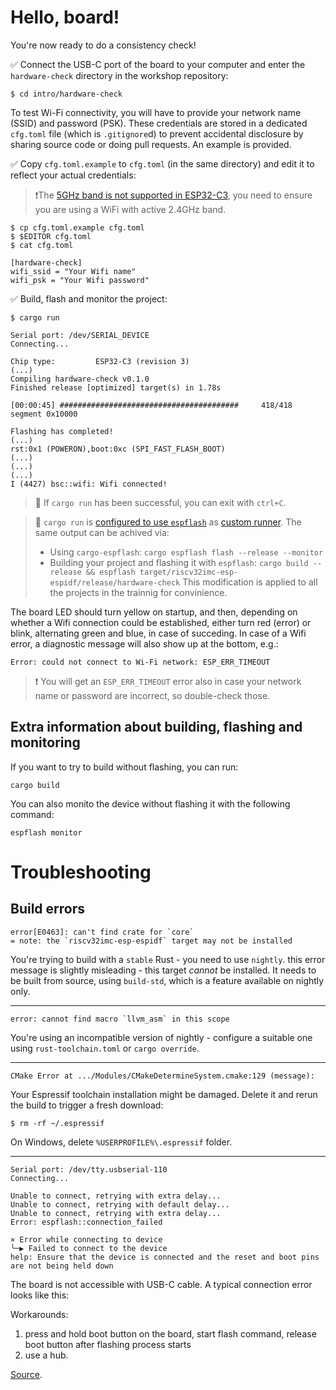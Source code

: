 # Hello, board!

You're now ready to do a consistency check!

✅ Connect the USB-C port of the board to your computer and enter the `hardware-check` directory in the workshop repository:

```console
$ cd intro/hardware-check
```

To test Wi-Fi connectivity, you will have to provide your network name (SSID) and password (PSK). These credentials are stored in a dedicated `cfg.toml` file (which is `.gitignore`d) to prevent accidental disclosure by sharing source code or doing pull requests. An example is provided.

✅ Copy `cfg.toml.example` to `cfg.toml` (in the same directory) and edit it to reflect your actual credentials:

> ❗️The [5GHz band is not supported in ESP32-C3](https://www.espressif.com/en/news/ESP32-C3_Wi-Fi_Certified#:~:text=ESP32%2DC3%20is%20a%20safe,wide%20range%20of%20IoT%20applications), you need to ensure you are using a WiFi with active 2.4GHz band.

```console
$ cp cfg.toml.example cfg.toml
$ $EDITOR cfg.toml
$ cat cfg.toml

[hardware-check]
wifi_ssid = "Your Wifi name"
wifi_psk = "Your Wifi password"
```


✅ Build, flash and monitor the project:

```console
$ cargo run

Serial port: /dev/SERIAL_DEVICE
Connecting...

Chip type:         ESP32-C3 (revision 3)
(...)
Compiling hardware-check v0.1.0
Finished release [optimized] target(s) in 1.78s

[00:00:45] ########################################     418/418     segment 0x10000

Flashing has completed!
(...)
rst:0x1 (POWERON),boot:0xc (SPI_FAST_FLASH_BOOT)
(...)
(...)
(...)
I (4427) bsc::wifi: Wifi connected!
```

>🔎 If `cargo run` has been successful, you can exit with `ctrl+C`.

> 🔎 `cargo run` is [configured to use `espflash`](https://github.com/esp-rs/espressif-trainings/blob/main/intro/hardware-check/.cargo/config.toml#L6) as [custom runner](https://doc.rust-lang.org/cargo/reference/config.html#target). The same output can be achived via:
> - Using `cargo-espflash`: `cargo espflash flash --release --monitor`
> - Building your project and flashing it with `espflash`: `cargo build --release && espflash target/riscv32imc-esp-espidf/release/hardware-check`
> This modification is applied to all the projects in the trainnig for convinience.

The board LED should turn yellow on startup, and then, depending on whether a Wifi connection could be established, either turn red (error) or blink, alternating green and blue, in case of succeding. In case of a Wifi error, a diagnostic message will also show up at the bottom, e.g.:

```console
Error: could not connect to Wi-Fi network: ESP_ERR_TIMEOUT
```
> ❗️ You will get an `ESP_ERR_TIMEOUT` error also in case your network name or password are incorrect, so double-check those.

## Extra information about building, flashing and monitoring

If you want to try to build without flashing, you can run:

 ```console
 cargo build
 ```
You can also monito the device without flashing it with the following command:

```console
espflash monitor
```


# Troubleshooting

## Build errors

```console
error[E0463]: can't find crate for `core`
= note: the `riscv32imc-esp-espidf` target may not be installed
```

You're trying to build with a `stable` Rust - you need to use `nightly`.
this error message is slightly misleading - this target *cannot* be installed. It needs to be built from source, using `build-std`, which is a feature available on nightly only.

---

```console
error: cannot find macro `llvm_asm` in this scope
```

You're using an incompatible version of nightly - configure a suitable one using `rust-toolchain.toml` or  `cargo override`.

---

```console
CMake Error at .../Modules/CMakeDetermineSystem.cmake:129 (message):
```

Your Espressif toolchain installation might be damaged. Delete it and rerun the build to trigger a fresh download:

```console
$ rm -rf ~/.espressif
```
On Windows, delete `%USERPROFILE%\.espressif` folder.

---

 ```console
Serial port: /dev/tty.usbserial-110
Connecting...

Unable to connect, retrying with extra delay...
Unable to connect, retrying with default delay...
Unable to connect, retrying with extra delay...
Error: espflash::connection_failed

× Error while connecting to device
╰─▶ Failed to connect to the device
help: Ensure that the device is connected and the reset and boot pins are not being held down
```

The board is not accessible with USB-C cable. A typical connection error looks like this:


Workarounds:
1. press and hold boot button on the board, start flash command, release boot button after flashing process starts
2. use a hub.

[Source](https://georgik.rocks/unable-to-flash-esp32-with-these-usb-c-cables/).
